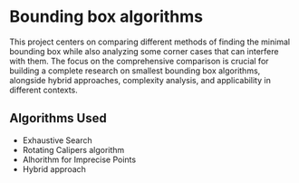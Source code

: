 <h1>Bounding box algorithms</h1>
This project centers on comparing different methods of finding the minimal bounding box while also analyzing some corner cases that can interfere with them. 
    The focus on the comprehensive comparison is crucial for building a complete research on smallest bounding box algorithms, alongside hybrid approaches, complexity analysis, and applicability in different contexts.
    <h2>Algorithms Used</h2>
    <ul>
      <li>Exhaustive Search</li>
      <li>Rotating Calipers algorithm</li>
      <li>Alhorithm for Imprecise Points</li>
      <li>Hybrid approach</li>
    </ul>
